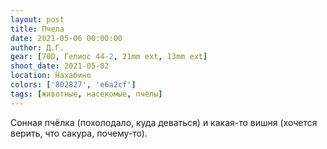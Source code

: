 ```yaml
---
layout: post
title: Пчела
date: 2021-05-06 00:00:00
author: Д.Г.
gear: [70D, Гелиос 44-2, 21mm ext, 13mm ext]
shoot_date: 2021-05-02
location: Нахабино
colors: ['802827', 'e6a2cf']
tags: [животные, насекомые, пчёлы]
---
```

Сонная пчёлка (похолодало, куда деваться) и какая-то вишня (хочется верить, что сакура, почему-то).
